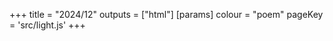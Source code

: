 +++
title = "2024/12"
outputs = ["html"]
[params]
    colour = "poem"
    pageKey = 'src/light.js'
+++
